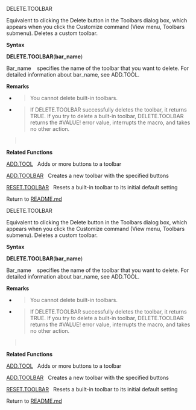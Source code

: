 DELETE.TOOLBAR

Equivalent to clicking the Delete button in the Toolbars dialog box,
which appears when you click the Customize command (View menu, Toolbars
submenu). Deletes a custom toolbar.

**Syntax**

**DELETE.TOOLBAR**(**bar\_name**)

Bar\_name    specifies the name of the toolbar that you want to delete.
For detailed information about bar\_name, see ADD.TOOL.

**Remarks**

  - > You cannot delete built-in toolbars.

  - > If DELETE.TOOLBAR successfully deletes the toolbar, it returns
    > TRUE. If you try to delete a built-in toolbar, DELETE.TOOLBAR
    > returns the \#VALUE\! error value, interrupts the macro, and takes
    > no other action.

>  

**Related Functions**

[ADD.TOOL](ADD.TOOL.md)   Adds or more buttons to a toolbar

[ADD.TOOLBAR](ADD.TOOLBAR.md)   Creates a new toolbar with the specified buttons

[RESET.TOOLBAR](RESET.TOOLBAR.md)   Resets a built-in toolbar to its initial default setting



Return to [README.md](README.md)

DELETE.TOOLBAR

Equivalent to clicking the Delete button in the Toolbars dialog box,
which appears when you click the Customize command (View menu, Toolbars
submenu). Deletes a custom toolbar.

**Syntax**

**DELETE.TOOLBAR**(**bar\_name**)

Bar\_name    specifies the name of the toolbar that you want to delete.
For detailed information about bar\_name, see ADD.TOOL.

**Remarks**

  - > You cannot delete built-in toolbars.

  - > If DELETE.TOOLBAR successfully deletes the toolbar, it returns
    > TRUE. If you try to delete a built-in toolbar, DELETE.TOOLBAR
    > returns the \#VALUE\! error value, interrupts the macro, and takes
    > no other action.

>  

**Related Functions**

[ADD.TOOL](ADD.TOOL.md)   Adds or more buttons to a toolbar

[ADD.TOOLBAR](ADD.TOOLBAR.md)   Creates a new toolbar with the specified buttons

[RESET.TOOLBAR](RESET.TOOLBAR.md)   Resets a built-in toolbar to its initial default setting



Return to [README.md](README.md)

